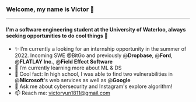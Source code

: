 ### Welcome, my name is Victor 👋
---

#### I'm a software engineering student at the University of Waterloo, always seeking opportunities to do cool things 📩

- ✨ I’m currently a looking for an internship opportunity in the summer of 2022. Incoming SWE @BitGo and previously @**Dropbase**, @**Ford**, @**FLATLAY Inc.**, @**Field Effect Software**
- 🌱 I’m currently learning more about ML & DS
- 🔅 Cool fact: In high school, I was able to find two vulnerabilities in @**Microsoft**'s web services as well as @**Google**
- 💬 Ask me about cybersecurity and Instagram's explore algorithm!
- 📫 Reach me: victoryun1811@gmail.com



